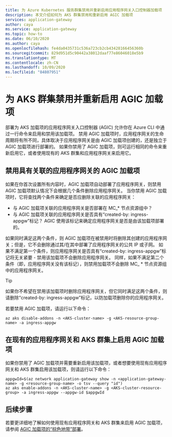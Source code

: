 ```yaml
---
title: 为 Azure Kubernetes 服务群集禁用并重新启用应用程序网关入口控制器加载项
description: 本文介绍如何为 AKS 群集禁用和重新启用 AGIC 加载项
services: application-gateway
author: caya
ms.service: application-gateway
ms.topic: how-to
ms.date: 06/10/2020
ms.author: caya
ms.openlocfilehash: fe4da0435731c536a723cb2cb43428166456360b
ms.sourcegitcommit: 829d951d5c90442a38012daaf77e86046018e5b9
ms.translationtype: MT
ms.contentlocale: zh-CN
ms.lasthandoff: 10/09/2020
ms.locfileid: "84807951"
---
```

# <a name="disable-and-re-enable-agic-add-on-for-your-aks-cluster"></a>为 AKS 群集禁用并重新启用 AGIC 加载项
部署为 AKS 加载项的应用程序网关入口控制器 (AGIC) 允许你在 Azure CLI 中通过一行命令来启用和禁用该加载项。 禁用 AGIC 加载项时，应用程序网关的生命周期将有所不同，具体取决于应用程序网关是由 AGIC 加载项创建的，还是独立于 AGIC 加载项进行部署的。 如果你禁用了 AGIC 加载项，则可运行相同的命令来重新启用它，或者使用现有的 AKS 群集和应用程序网关来启用它。

## <a name="disabling-agic-add-on-with-associated-application-gateway"></a>禁用具有关联的应用程序网关的 AGIC 加载项 
如果在你首次设置所有内容时，AGIC 加载项自动部署了应用程序网关，则禁用 AGIC 加载项默认情况下会根据几个条件删除应用程序网关。 当你禁用 AGIC 加载项时，它将查找两个条件来确定是否应删除关联的应用程序网关：
- 与 AGIC 加载项关联的应用程序网关是否部署在 MC_* 节点资源组中？ 
- 与 AGIC 加载项关联的应用程序网关是否具有“created-by: ingress-appgw”标记？ AGIC 使用该标记来确定应用程序网关是否是由该加载项部署的。 

如果同时满足这两个条件，则 AGIC 加载项在被禁用时将删除其创建的应用程序网关；但是，它不会删除通过其/在其中部署了应用程序网关的公共 IP 或子网。 如果不满足第一个条件，则应用程序网关是否具有“created-by: ingress-appgw”标记将无关紧要 - 禁用该加载项不会删除应用程序网关。 同样，如果不满足第二个条件（即，应用程序网关没有该标记），则禁用加载项不会删除 MC_ * 节点资源组中的应用程序网关。 

> [!TIP] 
> 如果你不希望在禁用该加载项时删除应用程序网关，但它同时满足这两个条件，则请删除“created-by: ingress-appgw”标记，以防加载项删除你的应用程序网关。 

若要禁用 AGIC 加载项，请运行以下命令： 
```azurecli-interactive
az aks disable-addons -n <AKS-cluster-name> -g <AKS-resource-group-name> -a ingress-appgw 
```

## <a name="enable-agic-add-on-on-existing-application-gateway-and-aks-cluster"></a>在现有的应用程序网关和 AKS 群集上启用 AGIC 加载项
如果你禁用了 AGIC 加载项并需要重新启用该加载项，或者想要使用现有应用程序网关和 AKS 群集启用该加载项，则请运行以下命令：

```azurecli-interactive
appgwId=$(az network application-gateway show -n <application-gateway-name> -g <resource-group-name> -o tsv --query "id") 
az aks enable-addons -n <AKS-cluster-name> -g <AKS-cluster-resource-group> -a ingress-appgw --appgw-id $appgwId
```

## <a name="next-steps"></a>后续步骤
若要更详细地了解如何使用现有应用程序网关和 AKS 群集来启用 AGIC 加载项，请参阅 [AGIC 加载项的“棕色地带”部署](tutorial-ingress-controller-add-on-existing.md)。